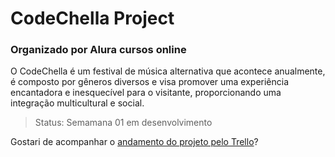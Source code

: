 # CodeChella Project

### Organizado por Alura cursos online

O CodeChella é um festival de música alternativa que acontece anualmente, é composto por gêneros diversos e visa promover uma experiência encantadora e inesquecível para o visitante, proporcionando uma integração multicultural e social.

> Status: Semamana 01 em desenvolvimento

Gostari de acompanhar o <a href="https://trello.com/b/31z333fG/codechella-semana-01"> andamento do projeto pelo Trello</a>?
